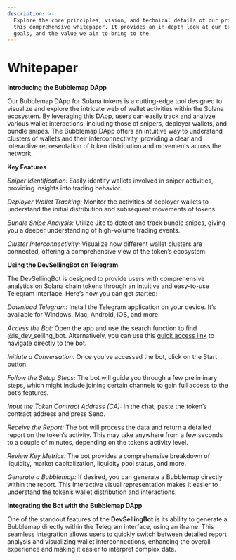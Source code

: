 ```yaml
---
description: >-
  Explore the core principles, vision, and technical details of our project in
  this comprehensive whitepaper. It provides an in-depth look at our technology,
  goals, and the value we aim to bring to the
---
```


# Whitepaper

**Introducing the Bubblemap DApp**

Our Bubblemap DApp for Solana tokens is a cutting-edge tool designed to visualize and explore the intricate web of wallet activities within the Solana ecosystem. By leveraging this DApp, users can easily track and analyze various wallet interactions, including those of snipers, deployer wallets, and bundle snipes. The Bubblemap DApp offers an intuitive way to understand clusters of wallets and their interconnectivity, providing a clear and interactive representation of token distribution and movements across the network.



**Key Features**

_Sniper Identification:_ Easily identify wallets involved in sniper activities, providing insights into trading behavior.

_Deployer Wallet Tracking:_ Monitor the activities of deployer wallets to understand the initial distribution and subsequent movements of tokens.

_Bundle Snipe Analysis:_ Utilize Jito to detect and track bundle snipes, giving you a deeper understanding of high-volume trading events.

_Cluster Interconnectivity:_ Visualize how different wallet clusters are connected, offering a comprehensive view of the token’s ecosystem.



**Using the DevSellingBot on Telegram**

The DevSellingBot is designed to provide users with comprehensive analytics on Solana chain tokens through an intuitive and easy-to-use Telegram interface. Here’s how you can get started:

_Download Telegram:_ Install the Telegram application on your device. It’s available for Windows, Mac, Android, iOS, and more.

_Access the Bot:_ Open the app and use the search function to find @is\_dev\_selling\_bot. Alternatively, you can use this [quick access link](https://t.me/is\_dev\_selling\_bot) to navigate directly to the bot.

_Initiate a Conversation:_ Once you’ve accessed the bot, click on the Start button.

_Follow the Setup Steps:_ The bot will guide you through a few preliminary steps, which might include joining certain channels to gain full access to the bot’s features.

_Input the Token Contract Address (CA):_ In the chat, paste the token’s contract address and press Send.

_Receive the Report:_ The bot will process the data and return a detailed report on the token’s activity. This may take anywhere from a few seconds to a couple of minutes, depending on the token’s activity level.

_Review Key Metrics:_ The bot provides a comprehensive breakdown of liquidity, market capitalization, liquidity pool status, and more.

_Generate a Bubblemap:_ If desired, you can generate a Bubblemap directly within the report. This interactive visual representation makes it easier to understand the token’s wallet distribution and interactions.



**Integrating the Bot with the Bubblemap DApp**

One of the standout features of the **DevSellingBot** is its ability to generate a Bubblemap directly within the Telegram interface, using an iframe. This seamless integration allows users to quickly switch between detailed report analysis and visualizing wallet interconnections, enhancing the overall experience and making it easier to interpret complex data.
